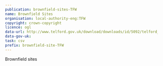 ```yaml
---
publication: brownfield-sites-TFW
name: Brownfield Sites
organisation: local-authority-eng:TFW
copyright: crown-copyright
licence: ogl
data-url: http://www.telford.gov.uk/download/downloads/id/5092/telford_and_wrekin_council_brownfield_register_csv.csv
data-gov-uk: 
task: csv
prefix: brownfield-site-TFW
---
```


Brownfield sites

